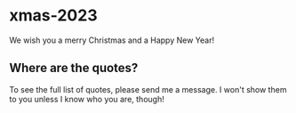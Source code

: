 # xmas-2023
We wish you a merry Christmas and a Happy New Year!

## Where are the quotes?
To see the full list of quotes, please send me a message. I won't show them to you unless I know who you are, though!
